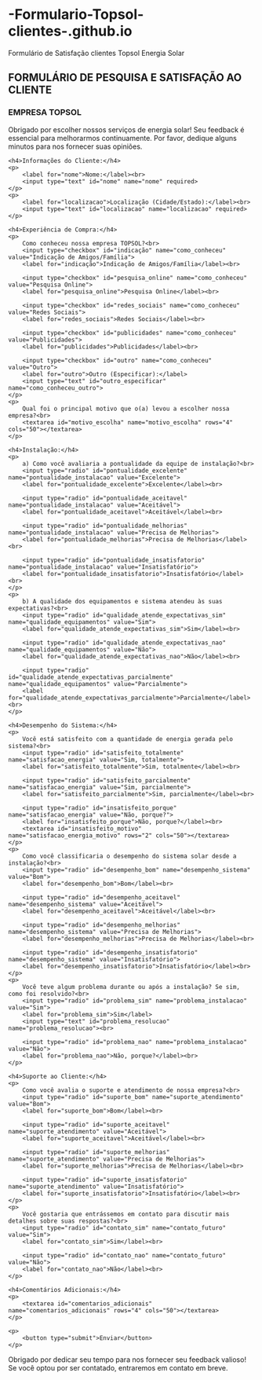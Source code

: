 # -Formulario-Topsol-clientes-.github.io
Formulário de Satisfação clientes Topsol Energia Solar
<!DOCTYPE html>
<html lang="pt-br">
<head>
    <meta charset="UTF-8">
    <meta name="viewport" content="width=device-width, initial-scale=1.0">
    <title>Formulário de Pesquisa e Satisfação ao Cliente - TOPSOL</title>
</head>
<body>

<form action="processar_formulario.php" method="post">
    <h2>FORMULÁRIO DE PESQUISA E SATISFAÇÃO AO CLIENTE</h2>
    <h3>EMPRESA TOPSOL</h3>
    <p>Obrigado por escolher nossos serviços de energia solar! Seu feedback é essencial para melhorarmos continuamente. Por favor, dedique alguns minutos para nos fornecer suas opiniões.</p>

    <h4>Informações do Cliente:</h4>
    <p>
        <label for="nome">Nome:</label><br>
        <input type="text" id="nome" name="nome" required>
    </p>
    <p>
        <label for="localizacao">Localização (Cidade/Estado):</label><br>
        <input type="text" id="localizacao" name="localizacao" required>
    </p>

    <h4>Experiência de Compra:</h4>
    <p>
        Como conheceu nossa empresa TOPSOL?<br>
        <input type="checkbox" id="indicação" name="como_conheceu" value="Indicação de Amigos/Família">
        <label for="indicação">Indicação de Amigos/Família</label><br>

        <input type="checkbox" id="pesquisa_online" name="como_conheceu" value="Pesquisa Online">
        <label for="pesquisa_online">Pesquisa Online</label><br>

        <input type="checkbox" id="redes_sociais" name="como_conheceu" value="Redes Sociais">
        <label for="redes_sociais">Redes Sociais</label><br>

        <input type="checkbox" id="publicidades" name="como_conheceu" value="Publicidades">
        <label for="publicidades">Publicidades</label><br>

        <input type="checkbox" id="outro" name="como_conheceu" value="Outro">
        <label for="outro">Outro (Especificar):</label>
        <input type="text" id="outro_especificar" name="como_conheceu_outro">
    </p>
    <p>
        Qual foi o principal motivo que o(a) levou a escolher nossa empresa?<br>
        <textarea id="motivo_escolha" name="motivo_escolha" rows="4" cols="50"></textarea>
    </p>

    <h4>Instalação:</h4>
    <p>
        a) Como você avaliaria a pontualidade da equipe de instalação?<br>
        <input type="radio" id="pontualidade_excelente" name="pontualidade_instalacao" value="Excelente">
        <label for="pontualidade_excelente">Excelente</label><br>

        <input type="radio" id="pontualidade_aceitavel" name="pontualidade_instalacao" value="Aceitável">
        <label for="pontualidade_aceitavel">Aceitável</label><br>

        <input type="radio" id="pontualidade_melhorias" name="pontualidade_instalacao" value="Precisa de Melhorias">
        <label for="pontualidade_melhorias">Precisa de Melhorias</label><br>

        <input type="radio" id="pontualidade_insatisfatorio" name="pontualidade_instalacao" value="Insatisfatório">
        <label for="pontualidade_insatisfatorio">Insatisfatório</label><br>
    </p>
    <p>
        b) A qualidade dos equipamentos e sistema atendeu às suas expectativas?<br>
        <input type="radio" id="qualidade_atende_expectativas_sim" name="qualidade_equipamentos" value="Sim">
        <label for="qualidade_atende_expectativas_sim">Sim</label><br>

        <input type="radio" id="qualidade_atende_expectativas_nao" name="qualidade_equipamentos" value="Não">
        <label for="qualidade_atende_expectativas_nao">Não</label><br>

        <input type="radio" id="qualidade_atende_expectativas_parcialmente" name="qualidade_equipamentos" value="Parcialmente">
        <label for="qualidade_atende_expectativas_parcialmente">Parcialmente</label><br>
    </p>

    <h4>Desempenho do Sistema:</h4>
    <p>
        Você está satisfeito com a quantidade de energia gerada pelo sistema?<br>
        <input type="radio" id="satisfeito_totalmente" name="satisfacao_energia" value="Sim, totalmente">
        <label for="satisfeito_totalmente">Sim, totalmente</label><br>

        <input type="radio" id="satisfeito_parcialmente" name="satisfacao_energia" value="Sim, parcialmente">
        <label for="satisfeito_parcialmente">Sim, parcialmente</label><br>

        <input type="radio" id="insatisfeito_porque" name="satisfacao_energia" value="Não, porque?">
        <label for="insatisfeito_porque">Não, porque?</label><br>
        <textarea id="insatisfeito_motivo" name="satisfacao_energia_motivo" rows="2" cols="50"></textarea>
    </p>
    <p>
        Como você classificaria o desempenho do sistema solar desde a instalação?<br>
        <input type="radio" id="desempenho_bom" name="desempenho_sistema" value="Bom">
        <label for="desempenho_bom">Bom</label><br>

        <input type="radio" id="desempenho_aceitavel" name="desempenho_sistema" value="Aceitável">
        <label for="desempenho_aceitavel">Aceitável</label><br>

        <input type="radio" id="desempenho_melhorias" name="desempenho_sistema" value="Precisa de Melhorias">
        <label for="desempenho_melhorias">Precisa de Melhorias</label><br>

        <input type="radio" id="desempenho_insatisfatorio" name="desempenho_sistema" value="Insatisfatório">
        <label for="desempenho_insatisfatorio">Insatisfatório</label><br>
    </p>
    <p>
        Você teve algum problema durante ou após a instalação? Se sim, como foi resolvido?<br>
        <input type="radio" id="problema_sim" name="problema_instalacao" value="Sim">
        <label for="problema_sim">Sim</label>
        <input type="text" id="problema_resolucao" name="problema_resolucao"><br>

        <input type="radio" id="problema_nao" name="problema_instalacao" value="Não">
        <label for="problema_nao">Não, porque?</label><br>
    </p>

    <h4>Suporte ao Cliente:</h4>
    <p>
        Como você avalia o suporte e atendimento de nossa empresa?<br>
        <input type="radio" id="suporte_bom" name="suporte_atendimento" value="Bom">
        <label for="suporte_bom">Bom</label><br>

        <input type="radio" id="suporte_aceitavel" name="suporte_atendimento" value="Aceitável">
        <label for="suporte_aceitavel">Aceitável</label><br>

        <input type="radio" id="suporte_melhorias" name="suporte_atendimento" value="Precisa de Melhorias">
        <label for="suporte_melhorias">Precisa de Melhorias</label><br>

        <input type="radio" id="suporte_insatisfatorio" name="suporte_atendimento" value="Insatisfatório">
        <label for="suporte_insatisfatorio">Insatisfatório</label><br>
    </p>
    <p>
        Você gostaria que entrássemos em contato para discutir mais detalhes sobre suas respostas?<br>
        <input type="radio" id="contato_sim" name="contato_futuro" value="Sim">
        <label for="contato_sim">Sim</label><br>

        <input type="radio" id="contato_nao" name="contato_futuro" value="Não">
        <label for="contato_nao">Não</label><br>
    </p>

    <h4>Comentários Adicionais:</h4>
    <p>
        <textarea id="comentarios_adicionais" name="comentarios_adicionais" rows="4" cols="50"></textarea>
    </p>

    <p>
        <button type="submit">Enviar</button>
    </p>
</form>

<p>Obrigado por dedicar seu tempo para nos fornecer seu feedback valioso! Se você optou por ser contatado, entraremos em contato em breve.</p>

</body>
</html>
